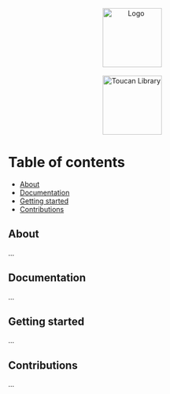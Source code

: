 <div align="center">
   <img src="https://i.imgur.com/L5JSMg4.png" width="120" alt="Logo" /><br /><br />
   <img src="https://i.imgur.com/dhM1unt.png" width="120" alt="Toucan Library" />
</div>

# Table of contents

- [About](#about)
- [Documentation](#Documentation)
- [Getting started](#getting-started)
- [Contributions](#contributions)

## About

...

## Documentation

...

## Getting started

...

## Contributions

...
